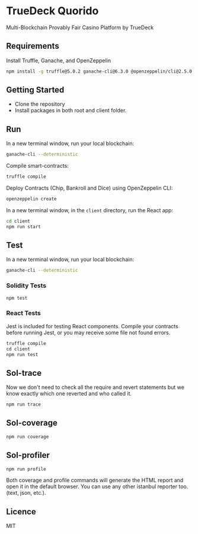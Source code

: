 # TrueDeck Quorido
Multi-Blockchain Provably Fair Casino Platform by TrueDeck

## Requirements

Install Truffle, Ganache, and OpenZeppelin 

```bash
npm install -g truffle@5.0.2 ganache-cli@6.3.0 @openzeppelin/cli@2.5.0
```

## Getting Started

- Clone the repository
- Install packages in both root and client folder.

## Run

In a new terminal window, run your local blockchain:

```bash
ganache-cli --deterministic
```

Compile smart-contracts:

```bash
truffle compile
```

Deploy Contracts (Chip, Bankroll and Dice) using OpenZeppelin CLI:

```bash
openzeppelin create
```

In a new terminal window, in the `client` directory, run the React app:

```bash
cd client
npm run start
```

## Test

In a new terminal window, run your local blockchain:

```bash
ganache-cli --deterministic
```

### Solidity Tests

```bash
npm test
```

### React Tests
Jest is included for testing React components. Compile your contracts before running Jest, or you may receive some file not found errors.

```javascript
truffle compile
cd client
npm run test
```

## Sol-trace

Now we don't need to check all the require and revert statements but we know exactly which one reverted and who called it.

```bash
npm run trace
```

## Sol-coverage

```bash
npm run coverage
```
## Sol-profiler

```bash
npm run profile
```

Both coverage and profile commands will generate the HTML report and open it in the default browser. You can use any other istanbul reporter too. (text, json, etc.).

## Licence

MIT
